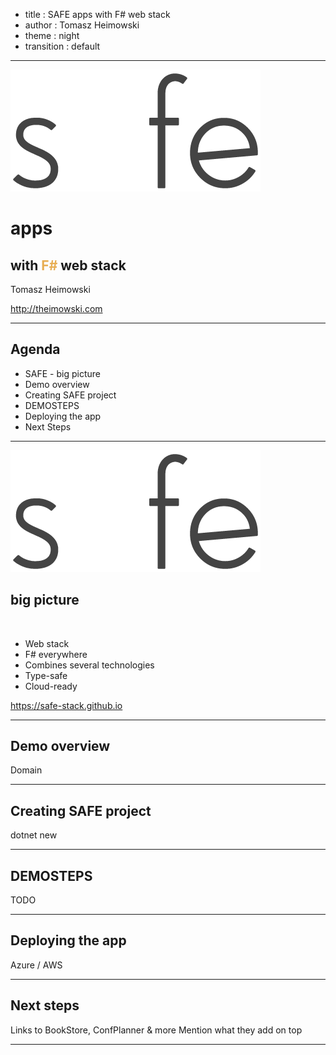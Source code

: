 - title : SAFE apps with F# web stack
- author : Tomasz Heimowski
- theme : night
- transition : default

***

<img src="images/safe_top.png" style="background: transparent; border: none; box-shadow: none"  />

# apps
## with <span style="color: #e7ad52;">F#</span> web stack

Tomasz Heimowski

http://theimowski.com

***

## Agenda

* SAFE - big picture
* Demo overview
* Creating SAFE project
* DEMOSTEPS
* Deploying the app
* Next Steps

***

<img src="images/safe_top.png" style="background: transparent; border: none; box-shadow: none"  />

## big picture

</br> 

* Web stack
* F# everywhere
* Combines several technologies
* Type-safe
* Cloud-ready

https://safe-stack.github.io

***

##  Demo overview

Domain

***

## Creating SAFE project

dotnet new

***

## DEMOSTEPS

TODO

***

## Deploying the app

Azure / AWS

***

## Next steps

Links to BookStore, ConfPlanner & more
Mention what they add on top

***
